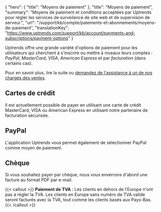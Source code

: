 {
  "hero": {
    "title": "Moyens de paiement"
  },
  "title": "Moyens de paiement",
  "summary": "Moyens de paiement et conditions acceptées par Uptrends pour régler les services de surveilance de site web et de supervision de serveur.",
  "url": "/support/kb/compte/paiements-et-abonnements/moyens-de-paiement",
  "translationKey": "https://www.uptrends.com/support/kb/account/payments-and-subscriptions/payment-options"
}

Uptrends offre une grande variété d'options de paiement pour les utilisateurs qui cherchent à s'inscrire ou mettre à niveaux leurs comptes : *PayPal*, *MasterCard*, *VISA*, *American Express* et par *facturation* (dans certains cas).

Pour en savoir plus, lire la suite ou [demandez de l'assistance à un de nos chargés des ventes](/contact).

## Cartes de crédit

Il est actuellement possible de payer en utilisant une carte de crédit MasterCard, VISA ou American Express en utilisant notre partenaire de facturation sécurisée.

## PayPal

L'application Uptrends vous permet également de sélectionner PayPal comme moyen de paiement.

## Chèque

Si vous souhaitez payer par chèque, nous vous enverrons d'abord une facture au format PDF par e-mail.

{{< callout >}}
**Paiement de TVA** : Les clients en dehors de l'Europe n'ont pas à régler la TVA. Les clients en Europe sans numéro de TVA valide seront facturés avec la TVA, tout comme les clients basés aux Pays-Bas.
{{< /callout >}}
